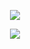 <div align="center">

  ![](https://postimg.cc/2VN4BhRC)
  
  ![](https://files.catbox.moe/syyhzf.png)
